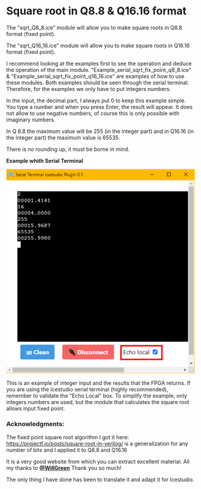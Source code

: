 # Square root in Q8.8 & Q16.16 format

The "sqrt_Q8_8.ice"   module will allow you to make square roots in Q8.8   format (fixed point).

The "sqrt_Q16_16.ice" module will allow you to make square roots in Q16.16 format (fixed point).

I recommend looking at the examples first to see the operation and deduce the operation of the main module. "Example_serial_sqrt_fix_point_q8_8.ice" & "Example_serial_sqrt_fix_point_q16_16.ice" are examples of how to use these modules. Both examples should be seen through the serial terminal. Therefore, for the examples we only have to put integers numbers.

In the input, the decimal part, I always put 0 to keep this example simple. You type a number and when you press Enter, the result will appear. It does not allow to use negative numbers, of course this is only possible with imaginary numbers.

In Q 8.8 the maximum value will be 255 (in the integer part) and in Q16.16 (in the integer part) the maximum value is 65535.

There is no rounding up, it must be borne in mind.

**Example whith Serial Terminal**

![](https://github.com/Democrito/repositorios/blob/master/Maths/sqrt/Fix_Point/Images/Serial_example.PNG)

This is an example of integer input and the results that the FPGA returns. If you are using the Icestudio serial terminal (highly recommended), remember to validate the "Echo Local" box. To simplify the example, only integers numbers are used, but the module that calculates the square root allows input fixed point.

### Acknowledgments:
The fixed point square root algorithm I got it here: https://projectf.io/posts/square-root-in-verilog/ is a generalization for any number of bits and I applied it to Q8.8 and Q16.16

It is a very good website from which you can extract excellent material. All my thanks to [**@WillGreen**](https://github.com/projf/projf-explore) Thank you so much!

The only thing I have done has been to translate it and adapt it for Icestudio.
